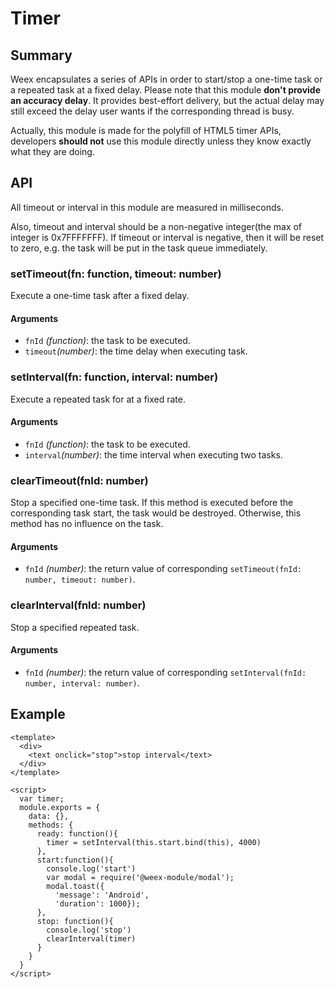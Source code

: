 # Timer


## Summary

Weex encapsulates a series of APIs in order to start/stop a one-time task or a repeated task at a fixed delay. Please note that this module **don't provide an accuracy delay**. It provides best-effort delivery, but the actual delay may still exceed the delay user wants if the corresponding thread is busy.

Actually, this module is made for the polyfill of HTML5 timer APIs, developers **should not** use this module directly unless they know exactly what they are doing.

## API
All timeout or interval in this module are measured in milliseconds.

Also, timeout and interval should be a non-negative integer(the max of integer is 0x7FFFFFFF). If timeout or interval is negative, then it will be reset to zero, e.g. the task will be put in the task queue immediately.

### setTimeout(fn: function, timeout: number)
Execute a one-time task after a fixed delay.
#### Arguments
* `fnId` *(function)*: the task to be executed.
* `timeout`*(number)*: the time delay when executing task.

### setInterval(fn: function, interval: number)
Execute a repeated task for at a fixed rate.
#### Arguments
* `fnId` *(function)*: the task to be executed.
* `interval`*(number)*: the time interval when executing two tasks.

### clearTimeout(fnId: number)
Stop a specified one-time task. If this method is executed before the corresponding task start, the task would be destroyed. Otherwise, this method has no influence on the task.
#### Arguments
* `fnId` *(number)*: the return value of corresponding `setTimeout(fnId: number, timeout: number)`.

### clearInterval(fnId: number)
Stop a specified repeated task.
#### Arguments
* `fnId` *(number)*: the return value of corresponding `setInterval(fnId: number, interval: number)`.

## Example
	<template>
	  <div>
	    <text onclick="stop">stop interval</text>
	  </div>
	</template>
	
	<script>
	  var timer;
	  module.exports = {
	    data: {},
	    methods: {
	      ready: function(){
	        timer = setInterval(this.start.bind(this), 4000)
	      },
	      start:function(){
	        console.log('start')
	        var modal = require('@weex-module/modal');
	        modal.toast({
	          'message': 'Android',
	          'duration': 1000});
	      },
	      stop: function(){
	        console.log('stop')
	        clearInterval(timer)
	      }
	    }
	  }
	</script>